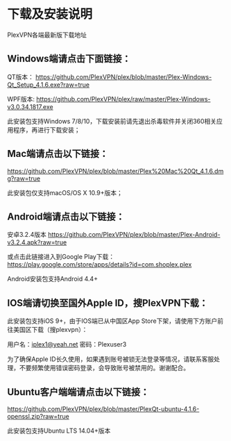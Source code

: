 # 下载及安装说明
PlexVPN各端最新版下载地址

## Windows端请点击下面链接：

QT版本：
https://github.com/PlexVPN/plex/blob/master/Plex-Windows-Qt_Setup_4.1.6.exe?raw=true

WPF版本:
https://github.com/PlexVPN/plex/raw/master/Plex-Windows-v3.0.34.1817.exe

此安装包支持Windows 7/8/10，下载安装前请先退出杀毒软件并关闭360相关应用程序，再进行下载安装；

## Mac端请点击以下链接：
https://github.com/PlexVPN/plex/blob/master/Plex%20Mac%20Qt_4.1.6.dmg?raw=true

此安装包仅支持macOS/OS X 10.9+版本；

## Android端请点击以下链接：
安卓3.2.4版本 https://github.com/PlexVPN/plex/blob/master/Plex-Android-v3.2.4.apk?raw=true

或点击此链接进入到Google Play下载：
https://play.google.com/store/apps/details?id=com.shoplex.plex

Android安装包支持Android 4.4+

## IOS端请切换至国外Apple ID，搜PlexVPN下载：
此安装包支持iOS 9+，由于IOS端已从中国区App Store下架，请使用下方账户前往美国区下载（搜plexvpn）：

用户名：iplex1@yeah.net  密码：Plexuser3

为了确保Apple ID长久使用，如果遇到账号被锁无法登录等情况，请联系客服处理，不要频繁使用错误密码登录，会导致账号被禁用的。谢谢配合。

## Ubuntu客户端端请点击以下链接：
https://github.com/PlexVPN/plex/blob/master/PlexQt-ubuntu-4.1.6-openssl.zip?raw=true

此安装包支持Ubuntu LTS 14.04+版本
